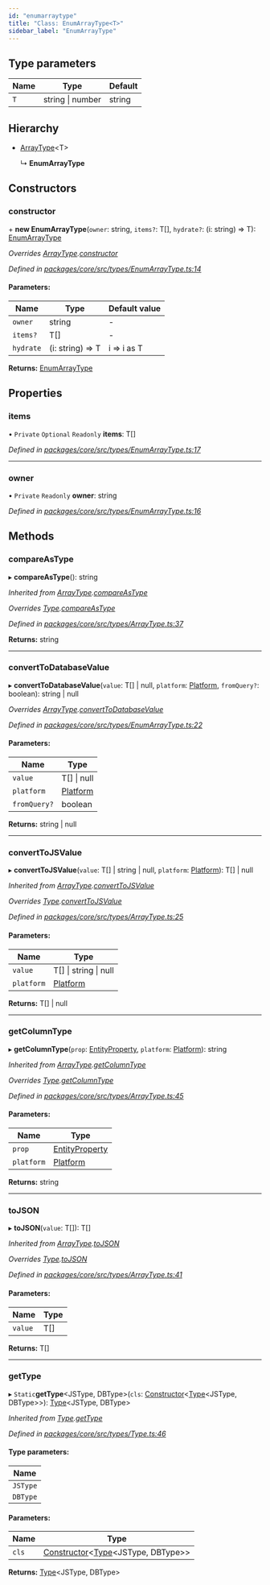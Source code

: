 ```yaml
---
id: "enumarraytype"
title: "Class: EnumArrayType<T>"
sidebar_label: "EnumArrayType"
---
```


## Type parameters

Name | Type | Default |
------ | ------ | ------ |
`T` | string \| number | string |

## Hierarchy

* [ArrayType](arraytype.md)&#60;T>

  ↳ **EnumArrayType**

## Constructors

### constructor

\+ **new EnumArrayType**(`owner`: string, `items?`: T[], `hydrate?`: (i: string) => T): [EnumArrayType](enumarraytype.md)

*Overrides [ArrayType](arraytype.md).[constructor](arraytype.md#constructor)*

*Defined in [packages/core/src/types/EnumArrayType.ts:14](https://github.com/mikro-orm/mikro-orm/blob/c7aaca40d/packages/core/src/types/EnumArrayType.ts#L14)*

#### Parameters:

Name | Type | Default value |
------ | ------ | ------ |
`owner` | string | - |
`items?` | T[] | - |
`hydrate` | (i: string) => T | i => i as T |

**Returns:** [EnumArrayType](enumarraytype.md)

## Properties

### items

• `Private` `Optional` `Readonly` **items**: T[]

*Defined in [packages/core/src/types/EnumArrayType.ts:17](https://github.com/mikro-orm/mikro-orm/blob/c7aaca40d/packages/core/src/types/EnumArrayType.ts#L17)*

___

### owner

• `Private` `Readonly` **owner**: string

*Defined in [packages/core/src/types/EnumArrayType.ts:16](https://github.com/mikro-orm/mikro-orm/blob/c7aaca40d/packages/core/src/types/EnumArrayType.ts#L16)*

## Methods

### compareAsType

▸ **compareAsType**(): string

*Inherited from [ArrayType](arraytype.md).[compareAsType](arraytype.md#compareastype)*

*Overrides [Type](type.md).[compareAsType](type.md#compareastype)*

*Defined in [packages/core/src/types/ArrayType.ts:37](https://github.com/mikro-orm/mikro-orm/blob/c7aaca40d/packages/core/src/types/ArrayType.ts#L37)*

**Returns:** string

___

### convertToDatabaseValue

▸ **convertToDatabaseValue**(`value`: T[] \| null, `platform`: [Platform](platform.md), `fromQuery?`: boolean): string \| null

*Overrides [ArrayType](arraytype.md).[convertToDatabaseValue](arraytype.md#converttodatabasevalue)*

*Defined in [packages/core/src/types/EnumArrayType.ts:22](https://github.com/mikro-orm/mikro-orm/blob/c7aaca40d/packages/core/src/types/EnumArrayType.ts#L22)*

#### Parameters:

Name | Type |
------ | ------ |
`value` | T[] \| null |
`platform` | [Platform](platform.md) |
`fromQuery?` | boolean |

**Returns:** string \| null

___

### convertToJSValue

▸ **convertToJSValue**(`value`: T[] \| string \| null, `platform`: [Platform](platform.md)): T[] \| null

*Inherited from [ArrayType](arraytype.md).[convertToJSValue](arraytype.md#converttojsvalue)*

*Overrides [Type](type.md).[convertToJSValue](type.md#converttojsvalue)*

*Defined in [packages/core/src/types/ArrayType.ts:25](https://github.com/mikro-orm/mikro-orm/blob/c7aaca40d/packages/core/src/types/ArrayType.ts#L25)*

#### Parameters:

Name | Type |
------ | ------ |
`value` | T[] \| string \| null |
`platform` | [Platform](platform.md) |

**Returns:** T[] \| null

___

### getColumnType

▸ **getColumnType**(`prop`: [EntityProperty](../interfaces/entityproperty.md), `platform`: [Platform](platform.md)): string

*Inherited from [ArrayType](arraytype.md).[getColumnType](arraytype.md#getcolumntype)*

*Overrides [Type](type.md).[getColumnType](type.md#getcolumntype)*

*Defined in [packages/core/src/types/ArrayType.ts:45](https://github.com/mikro-orm/mikro-orm/blob/c7aaca40d/packages/core/src/types/ArrayType.ts#L45)*

#### Parameters:

Name | Type |
------ | ------ |
`prop` | [EntityProperty](../interfaces/entityproperty.md) |
`platform` | [Platform](platform.md) |

**Returns:** string

___

### toJSON

▸ **toJSON**(`value`: T[]): T[]

*Inherited from [ArrayType](arraytype.md).[toJSON](arraytype.md#tojson)*

*Overrides [Type](type.md).[toJSON](type.md#tojson)*

*Defined in [packages/core/src/types/ArrayType.ts:41](https://github.com/mikro-orm/mikro-orm/blob/c7aaca40d/packages/core/src/types/ArrayType.ts#L41)*

#### Parameters:

Name | Type |
------ | ------ |
`value` | T[] |

**Returns:** T[]

___

### getType

▸ `Static`**getType**&#60;JSType, DBType>(`cls`: [Constructor](../index.md#constructor)&#60;[Type](type.md)&#60;JSType, DBType>>): [Type](type.md)&#60;JSType, DBType>

*Inherited from [Type](type.md).[getType](type.md#gettype)*

*Defined in [packages/core/src/types/Type.ts:46](https://github.com/mikro-orm/mikro-orm/blob/c7aaca40d/packages/core/src/types/Type.ts#L46)*

#### Type parameters:

Name |
------ |
`JSType` |
`DBType` |

#### Parameters:

Name | Type |
------ | ------ |
`cls` | [Constructor](../index.md#constructor)&#60;[Type](type.md)&#60;JSType, DBType>> |

**Returns:** [Type](type.md)&#60;JSType, DBType>
